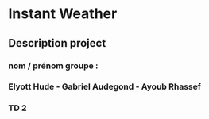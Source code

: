 # Instant Weather
## Description project
### nom / prénom groupe :
### Elyott Hude - Gabriel Audegond - Ayoub Rhassef
### TD 2
